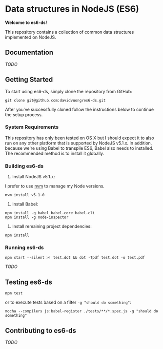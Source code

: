 # Data structures in NodeJS (ES6)

**Welcome to es6-ds!**

This repository contains a collection of common data structures implemented on NodeJS.

## Documentation

*TODO*

## Getting Started

To start using es6-ds, simply clone the repository from GitHub:

```
git clone git@github.com:davidvuong/es6-ds.git
```

After you've successfully cloned follow the instructions below to continue the setup process.

### System Requirements

This repository has only been tested on OS X but I should expect it to also run on any other platform that is supported by NodeJS v5.1.x. In addition, because we're using Babel to transpile ES6, Babel also needs to installed. The recommended method is to install it globally.

### Building es6-ds

1. Install NodeJS v5.1.x:

  I prefer to use [nvm](https://github.com/creationix/nvm) to manage my Node versions. 

  ```
  nvm install v5.1.0
  ```

1. Install Babel:

  ```
  npm install -g babel babel-core babel-cli
  npm install -g node-inspector
  ```

1. Install remaining project dependencies:

  ```
  npm install
  ```

### Running es6-ds

```
npm start --silent >! test.dot && dot -Tpdf test.dot -o test.pdf
```

*TODO*

## Testing es6-ds

```
npm test
```

or to execute tests based on a filter `-g "should do something"`:

```
mocha --compilers js:babel-register ./tests/**/*.spec.js -g "should do something"
```

## Contributing to es6-ds

*TODO*
